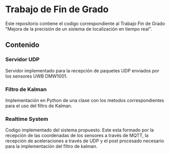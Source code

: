 # Trabajo de Fin de Grado

Este repositorio contiene el codigo correspondiente al Trabajo Fin de Grado "Mejora de la precisión de un sistema de localización en tiempo real". 

## Contenido

### Servidor UDP

Servidor implementado para la recepción de paquetes UDP enviados por los sensores UWB DMW1001. 

### Filtro de Kalman

Implementación en Python de una clase con los metodos correspondientes para el uso del filtro de Kalman.

### Realtime System 

Codigo implementado del sistema propuesto. Este esta formado por la recepción de las coordenadas de los sensores a través de MQTT, la recepción de aceleraciones a través de UDP y el post procesado necesario para la implementación del filtro de kalman. 